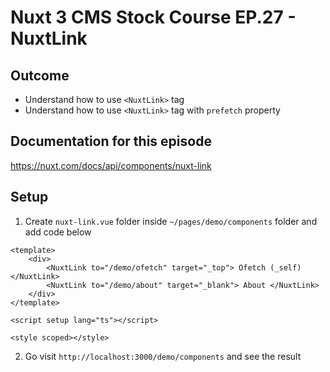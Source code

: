# Nuxt 3 CMS Stock Course EP.27 - NuxtLink

## Outcome

-   Understand how to use `<NuxtLink>` tag
-   Understand how to use `<NuxtLink>` tag with `prefetch` property

## Documentation for this episode

https://nuxt.com/docs/api/components/nuxt-link

## Setup

1. Create `nuxt-link.vue` folder inside `~/pages/demo/components` folder and add code below

```vue
<template>
    <div>
        <NuxtLink to="/demo/ofetch" target="_top"> Ofetch (_self) </NuxtLink>
        <NuxtLink to="/demo/about" target="_blank"> About </NuxtLink>
    </div>
</template>

<script setup lang="ts"></script>

<style scoped></style>
```

2. Go visit `http://localhost:3000/demo/components` and see the result
